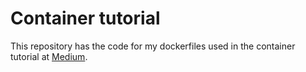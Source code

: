 # Container tutorial
This repository has the code for my dockerfiles used in the container tutorial at [Medium](https://raduzaharia.medium.com/lets-create-a-calendar-server-container-with-xandikos-and-podman-1a62c1aedc6a). 
